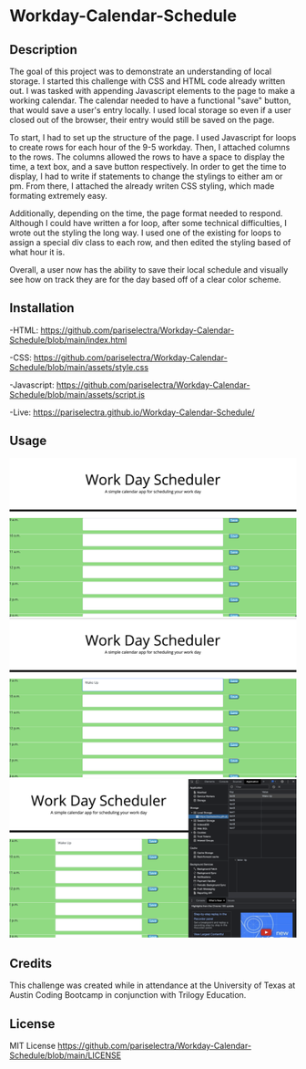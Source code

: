 # Workday-Calendar-Schedule

## Description

The goal of this project was to demonstrate an understanding of local storage. I started this challenge with CSS and HTML code already written out. I was tasked with appending Javascript elements to the page to make a working calendar. The calendar needed to have a functional "save" button, that would save a user's entry locally. I used local storage so even if a user closed out of the browser, their entry would still be saved on the page. 

To start, I had to set up the structure of the page. I used Javascript for loops to create rows for each hour of the 9-5 workday. Then, I attached columns to the rows. The columns allowed the rows to have a space to display the time, a text box, and a save button respectively. In order to get the time to display, I had to write if statements to change the stylings to either am or pm. From there, I attached the already writen CSS styling, which made formating extremely easy.

Additionally, depending on the time, the page format needed to respond. Although I could have written a for loop, after some technical difficulties, I wrote out the styling the long way. I used one of the existing for loops to assign a special div class to each row, and then edited the styling based of what hour it is.

Overall, a user now has the ability to save their local schedule and visually see how on track they are for the day based off of a clear color scheme.

## Installation

-HTML: https://github.com/pariselectra/Workday-Calendar-Schedule/blob/main/index.html

-CSS: https://github.com/pariselectra/Workday-Calendar-Schedule/blob/main/assets/style.css

-Javascript: https://github.com/pariselectra/Workday-Calendar-Schedule/blob/main/assets/script.js

-Live: https://pariselectra.github.io/Workday-Calendar-Schedule/

## Usage

![baseline](images/Screen%20Shot%202022-10-20%20at%202.01.10%20AM.png)
![entry](images/Screen%20Shot%202022-10-20%20at%202.01.28%20AM.png)
![localStorage](images/Screen%20Shot%202022-10-20%20at%202.01.58%20AM.png)


## Credits

This challenge was created while in attendance at the University of Texas at Austin Coding Bootcamp in conjunction with Trilogy Education.

## License
MIT License
https://github.com/pariselectra/Workday-Calendar-Schedule/blob/main/LICENSE